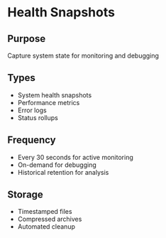 # Health Snapshots

## Purpose
Capture system state for monitoring and debugging

## Types
- System health snapshots
- Performance metrics
- Error logs
- Status rollups

## Frequency
- Every 30 seconds for active monitoring
- On-demand for debugging
- Historical retention for analysis

## Storage
- Timestamped files
- Compressed archives
- Automated cleanup
